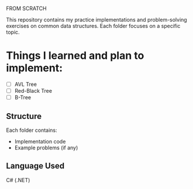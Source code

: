 FROM SCRATCH

This repository contains my practice implementations and problem-solving exercises on common data structures. Each folder focuses on a specific topic.

# Things I learned and plan to implement:
 
- [ ] AVL Tree
- [ ] Red-Black Tree
- [ ] B-Tree

## Structure

Each folder contains:
- Implementation code
- Example problems (if any)


## Language Used
C# (.NET)

